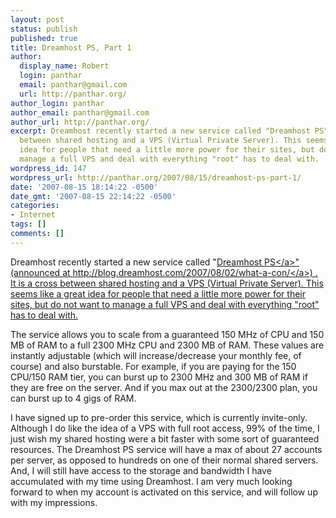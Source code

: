 ```yaml
---
layout: post
status: publish
published: true
title: Dreamhost PS, Part 1
author:
  display_name: Robert
  login: panthar
  email: panthar@gmail.com
  url: http://panthar.org/
author_login: panthar
author_email: panthar@gmail.com
author_url: http://panthar.org/
excerpt: Dreamhost recently started a new service called "Dreamhost PS". It is a cross
  between shared hosting and a VPS (Virtual Private Server). This seems like a great
  idea for people that need a little more power for their sites, but do not want to
  manage a full VPS and deal with everything "root" has to deal with.
wordpress_id: 147
wordpress_url: http://panthar.org/2007/08/15/dreamhost-ps-part-1/
date: '2007-08-15 18:14:22 -0500'
date_gmt: '2007-08-15 22:14:22 -0500'
categories:
- Internet
tags: []
comments: []
---
```

<p>Dreamhost recently started a new service called "<a href="http:&#47;&#47;www.dreamhostps.com&#47;">Dreamhost PS<&#47;a>" (announced at <a href="http:&#47;&#47;blog.dreamhost.com&#47;2007&#47;08&#47;02&#47;what-a-con&#47;" title="http:&#47;&#47;blog.dreamhost.com&#47;2007&#47;08&#47;02&#47;what-a-con&#47;">http:&#47;&#47;blog.dreamhost.com&#47;2007&#47;08&#47;02&#47;what-a-con&#47;<&#47;a>) .  It is a cross between shared hosting and a VPS (Virtual Private Server).  This seems like a great idea for people that need a little more power for their sites, but do not want to manage a full VPS and deal with everything "root" has to deal with.</p>
<p><a id="more"></a><a id="more-147"></a></p>
<p>The service allows you to scale from a guaranteed 150 MHz of CPU and 150 MB of RAM to a full 2300 MHz CPU and 2300 MB of RAM.  These values are instantly adjustable (which will increase&#47;decrease your monthly fee, of course) and also burstable.  For example, if you are paying for the 150 CPU&#47;150 RAM tier, you can burst up to 2300 MHz and 300 MB of RAM if they are free on the server.  And if you max out at the 2300&#47;2300 plan, you can burst up to 4 gigs of RAM.</p>
<p>I have signed up to pre-order this service, which is currently invite-only.  Although I do like the idea of a VPS with full root access, 99% of the time, I just wish my shared hosting were a bit faster with some sort of guaranteed resources.  The Dreamhost PS service will have a max of about 27 accounts per server, as opposed to hundreds on one of their normal shared servers. And, I will still have access to the storage and bandwidth I have accumulated with my time using Dreamhost.  I am very much looking forward to when my account is activated on this service, and will follow up with my impressions.</p>
